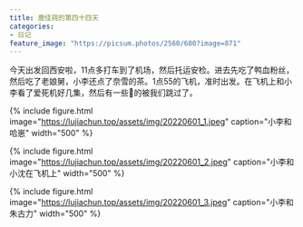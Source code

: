 ```yaml
---
title: 鹿佳莼的第四十四天
categories:
- 日记
feature_image: "https://picsum.photos/2560/600?image=871"
---
```



今天出发回西安啦，11点多打车到了机场，然后托运安检。进去先吃了鸭血粉丝，然后吃了老娘舅，小李还点了奈雪的茶。1点55的飞机，准时出发。在飞机上和小李看了爱死机好几集，然后有一些🔞的被我们跳过了。

{% include figure.html image="https://lujiachun.top/assets/img/20220601_1.jpeg" caption="小李和哈崽" width="500" %}

{% include figure.html image="https://lujiachun.top/assets/img/20220601_2.jpeg" caption="小李和小沈在飞机上" width="500" %}

{% include figure.html image="https://lujiachun.top/assets/img/20220601_3.jpeg" caption="小李和朱古力" width="500" %}
